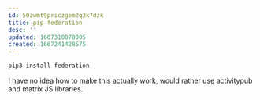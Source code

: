 ```yaml
---
id: 50zwmt9priczgem2q3k7dzk
title: pip federation
desc: ''
updated: 1667310070005
created: 1667241428575
---
```


``` bash
pip3 install federation
```

I have no idea how to make this actually work, would rather use activitypub and matrix JS libraries.
